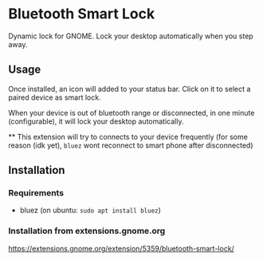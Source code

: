 # Bluetooth Smart Lock

Dynamic lock for GNOME. Lock your desktop automatically when you step away.

## Usage

Once installed, an icon will added to your status bar. Click on it to select a paired device as smart lock.

When your device is out of bluetooth range or disconnected, in one minute (configurable), it will lock your desktop automatically.

** This extension will try to connects to your device frequently (for some reason (idk yet), `bluez` wont reconnect to smart phone after disconnected)

## Installation

### Requirements

 * bluez (on ubuntu: `sudo apt install bluez`)

### Installation from extensions.gnome.org

https://extensions.gnome.org/extension/5359/bluetooth-smart-lock/
